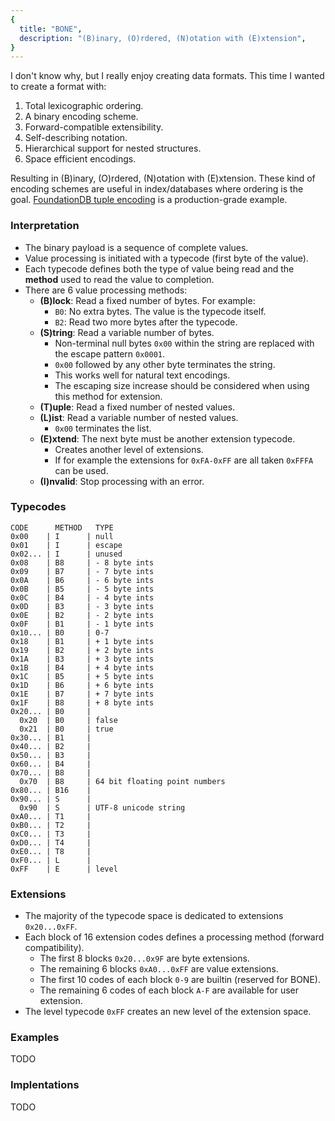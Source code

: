 ```yaml
---
{
  title: "BONE",
  description: "(B)inary, (O)rdered, (N)otation with (E)xtension",
}
---
```


I don't know why, but I really enjoy creating data formats. This time I wanted
to create a format with:

1. Total lexicographic ordering.
2. A binary encoding scheme.
3. Forward-compatible extensibility.
4. Self-describing notation.
5. Hierarchical support for nested structures.
6. Space efficient encodings.

Resulting in (B)inary, (O)rdered, (N)otation with (E)xtension. These kind of
encoding schemes are useful in index/databases where ordering is the goal.
[FoundationDB tuple encoding](https://github.com/apple/foundationdb/blob/main/design/tuple.md)
is a production-grade example.

### Interpretation

- The binary payload is a sequence of complete values.
- Value processing is initiated with a typecode (first byte of the value).
- Each typecode defines both the type of value being read and the **method**
  used to read the value to completion.
- There are 6 value processing methods:
  - **(B)lock**: Read a fixed number of bytes. For example:
    - `B0`: No extra bytes. The value is the typecode itself.
    - `B2`: Read two more bytes after the typecode.
  - **(S)tring**: Read a variable number of bytes.
    - Non-terminal null bytes `0x00` within the string are replaced with the
      escape pattern `0x0001`.
    - `0x00` followed by any other byte terminates the string.
    - This works well for natural text encodings.
    - The escaping size increase should be considered when using this method for
      extension.
  - **(T)uple**: Read a fixed number of nested values.
  - **(L)ist**: Read a variable number of nested values.
    - `0x00` terminates the list.
  - **(E)xtend**: The next byte must be another extension typecode.
    - Creates another level of extensions.
    - If for example the extensions for `0xFA-0xFF` are all taken `0xFFFA` can
      be used.
  - **(I)nvalid**: Stop processing with an error.

### Typecodes

```
CODE      METHOD   TYPE
0x00    | I      | null
0x01    | I      | escape
0x02... | I      | unused
0x08    | B8     | - 8 byte ints
0x09    | B7     | - 7 byte ints
0x0A    | B6     | - 6 byte ints
0x0B    | B5     | - 5 byte ints
0x0C    | B4     | - 4 byte ints
0x0D    | B3     | - 3 byte ints
0x0E    | B2     | - 2 byte ints
0x0F    | B1     | - 1 byte ints
0x10... | B0     | 0-7
0x18    | B1     | + 1 byte ints
0x19    | B2     | + 2 byte ints
0x1A    | B3     | + 3 byte ints
0x1B    | B4     | + 4 byte ints
0x1C    | B5     | + 5 byte ints
0x1D    | B6     | + 6 byte ints
0x1E    | B7     | + 7 byte ints
0x1F    | B8     | + 8 byte ints
0x20... | B0     |
  0x20  | B0     | false
  0x21  | B0     | true
0x30... | B1     |
0x40... | B2     |
0x50... | B3     |
0x60... | B4     |
0x70... | B8     |
  0x70  | B8     | 64 bit floating point numbers
0x80... | B16    |
0x90... | S      |
  0x90  | S      | UTF-8 unicode string
0xA0... | T1     |
0xB0... | T2     |
0xC0... | T3     |
0xD0... | T4     |
0xE0... | T8     |
0xF0... | L      |
0xFF    | E      | level
```

### Extensions

- The majority of the typecode space is dedicated to extensions `0x20...0xFF`.
- Each block of 16 extension codes defines a processing method (forward
  compatibility).
  - The first 8 blocks `0x20...0x9F` are byte extensions.
  - The remaining 6 blocks `0xA0...0xFF` are value extensions.
  - The first 10 codes of each block `0-9` are builtin (reserved for BONE).
  - The remaining 6 codes of each block `A-F` are available for user extension.
- The level typecode `0xFF` creates an new level of the extension space.

### Examples

TODO

### Implentations

TODO
